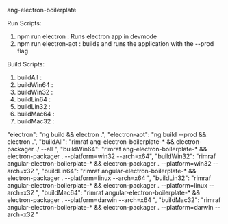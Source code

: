 ang-electron-boilerplate

Run Scripts:

1. npm run electron : Runs electron app in devmode
2. npm run electron-aot : builds and runs the application with the --prod flag

Build Scripts: 

1. buildAll : 
2. buildWin64 :
3. buildWin32 :
4. buildLin64 :
5. buildLin32 :
6. buildMac64 :
7. buildMac32 :

"electron": "ng build && electron .",
		"electron-aot": "ng build --prod && electron .",
		"buildAll": "rimraf ang-electron-boilerplate-* && electron-packager ./ --all ",
		"buildWin64": "rimraf ang-electron-boilerplate-* && electron-packager . --platform=win32 --arch=x64",
		"buildWin32": "rimraf angular-electron-boilerplate-* && electron-packager . --platform=win32 --arch=x32 ",
		"buildLin64": "rimraf angular-electron-boilerplate-* && electron-packager . --platform=linux --arch=x64 ",
		"buildLin32": "rimraf angular-electron-boilerplate-* && electron-packager . --platform=linux --arch=x32 ",
		"buildMac64": "rimraf angular-electron-boilerplate-* && electron-packager . --platform=darwin --arch=x64 ",
		"buildMac32": "rimraf angular-electron-boilerplate-* && electron-packager . --platform=darwin --arch=x32 "